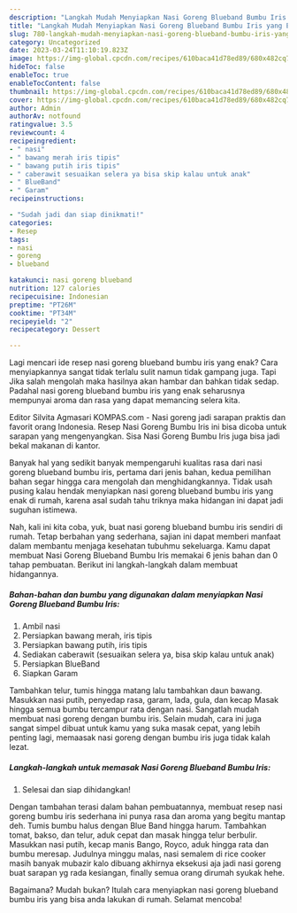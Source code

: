 ```yaml
---
description: "Langkah Mudah Menyiapkan Nasi Goreng Blueband Bumbu Iris yang Enak}"
title: "Langkah Mudah Menyiapkan Nasi Goreng Blueband Bumbu Iris yang Enak}"
slug: 780-langkah-mudah-menyiapkan-nasi-goreng-blueband-bumbu-iris-yang-enak
category: Uncategorized
date: 2023-03-24T11:10:19.823Z
image: https://img-global.cpcdn.com/recipes/610baca41d78ed89/680x482cq70/nasi-goreng-blueband-bumbu-iris-foto-resep-utama.jpg
hideToc: false
enableToc: true
enableTocContent: false
thumbnail: https://img-global.cpcdn.com/recipes/610baca41d78ed89/680x482cq70/nasi-goreng-blueband-bumbu-iris-foto-resep-utama.jpg
cover: https://img-global.cpcdn.com/recipes/610baca41d78ed89/680x482cq70/nasi-goreng-blueband-bumbu-iris-foto-resep-utama.jpg
author: Admin
authorAv: notfound
ratingvalue: 3.5
reviewcount: 4
recipeingredient:
- " nasi"
- " bawang merah iris tipis"
- " bawang putih iris tipis"
- " caberawit sesuaikan selera ya bisa skip kalau untuk anak"
- " BlueBand"
- " Garam"
recipeinstructions:

- "Sudah jadi dan siap dinikmati!"
categories:
- Resep
tags:
- nasi
- goreng
- blueband

katakunci: nasi goreng blueband 
nutrition: 127 calories
recipecuisine: Indonesian
preptime: "PT26M"
cooktime: "PT34M"
recipeyield: "2"
recipecategory: Dessert

---
```



Lagi mencari ide resep nasi goreng blueband bumbu iris yang enak? Cara menyiapkannya sangat tidak terlalu sulit namun tidak gampang juga. Tapi Jika salah mengolah maka hasilnya akan hambar dan bahkan tidak sedap. Padahal nasi goreng blueband bumbu iris yang enak seharusnya mempunyai aroma dan rasa yang dapat memancing selera kita.


Editor Silvita Agmasari KOMPAS.com - Nasi goreng jadi sarapan praktis dan favorit orang Indonesia. Resep Nasi Goreng Bumbu Iris ini bisa dicoba untuk sarapan yang mengenyangkan. Sisa Nasi Goreng Bumbu Iris juga bisa jadi bekal makanan di kantor.

Banyak hal yang sedikit banyak mempengaruhi kualitas rasa dari nasi goreng blueband bumbu iris, pertama dari jenis bahan, kedua pemilihan bahan segar hingga cara mengolah dan menghidangkannya. Tidak usah pusing kalau hendak menyiapkan nasi goreng blueband bumbu iris yang enak di rumah, karena asal sudah tahu triknya maka hidangan ini dapat jadi suguhan istimewa.


Nah, kali ini kita coba, yuk, buat nasi goreng blueband bumbu iris sendiri di rumah. Tetap berbahan yang sederhana, sajian ini dapat memberi manfaat dalam membantu menjaga kesehatan tubuhmu sekeluarga. Kamu dapat membuat Nasi Goreng Blueband Bumbu Iris memakai 6 jenis bahan dan 0 tahap pembuatan. Berikut ini langkah-langkah dalam membuat hidangannya.

<!--inarticleads1-->

##### Bahan-bahan dan bumbu yang digunakan dalam menyiapkan Nasi Goreng Blueband Bumbu Iris:

1. Ambil  nasi
1. Persiapkan  bawang merah, iris tipis
1. Persiapkan  bawang putih, iris tipis
1. Sediakan  caberawit (sesuaikan selera ya, bisa skip kalau untuk anak)
1. Persiapkan  BlueBand
1. Siapkan  Garam


Tambahkan telur, tumis hingga matang lalu tambahkan daun bawang. Masukkan nasi putih, penyedap rasa, garam, lada, gula, dan kecap Masak hingga semua bumbu tercampur rata dengan nasi. Sangatlah mudah membuat nasi goreng dengan bumbu iris. Selain mudah, cara ini juga sangat simpel dibuat untuk kamu yang suka masak cepat, yang lebih penting lagi, memaasak nasi goreng dengan bumbu iris juga tidak kalah lezat. 

<!--inarticleads2-->

##### Langkah-langkah untuk memasak Nasi Goreng Blueband Bumbu Iris:


1. Selesai dan siap dihidangkan!

Dengan tambahan terasi dalam bahan pembuatannya, membuat resep nasi goreng bumbu iris sederhana ini punya rasa dan aroma yang begitu mantap deh. Tumis bumbu halus dengan Blue Band hingga harum. Tambahkan tomat, bakso, dan telur, aduk cepat dan masak hingga telur berbulir. Masukkan nasi putih, kecap manis Bango, Royco, aduk hingga rata dan bumbu meresap. Judulnya minggu malas, nasi semalem di rice cooker masih banyak mubazir kalo dibuang akhirnya eksekusi aja jadi nasi goreng buat sarapan yg rada kesiangan, finally semua orang dirumah syukak hehe. 

Bagaimana? Mudah bukan? Itulah cara menyiapkan nasi goreng blueband bumbu iris yang bisa anda lakukan di rumah. Selamat mencoba!
